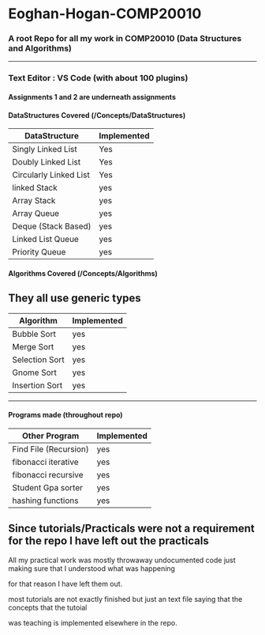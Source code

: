 # Eoghan-Hogan-COMP20010

### A root Repo for all my work in COMP20010 (Data Structures and Algorithms)

---

### Text Editor : VS Code (with about 100 plugins)

#### Assignments 1 and 2 are underneath assignments

#### DataStructures Covered (/Concepts/DataStructures)

| DataStructure          | Implemented |
| ---------------------- | ----------- |
| Singly Linked List     | Yes         |
| Doubly Linked List     | Yes         |
| Circularly Linked List | Yes         |
| linked Stack           | yes         |
| Array Stack            | yes         |
| Array Queue            | yes         |
| Deque (Stack Based)    | yes         |
| Linked List Queue      | yes         |
| Priority Queue         | yes         |

#### Algorithms Covered (/Concepts/Algorithms)

## They all use generic types

| Algorithm      | Implemented |
| -------------- | ----------- |
| Bubble Sort    | yes         |
| Merge Sort     | yes         |
| Selection Sort | yes         |
| Gnome Sort     | yes         |
| Insertion Sort | yes         |

---

#### Programs made (throughout repo)

| Other Program         | Implemented |
| --------------------- | ----------- |
| Find File (Recursion) | yes         |
| fibonacci iterative   | yes         |
| fibonacci recursive   | yes         |
| Student Gpa sorter    | yes         |
| hashing functions     | yes         |

## Since tutorials/Practicals were not a requirement for the repo I have left out the practicals

All my practical work was mostly throwaway undocumented code just making sure that I understood what was happening

for that reason I have left them out.

most tutorials are not exactly finished but just an text file saying that the concepts that the tutoial

was teaching is implemented elsewhere in the repo.
